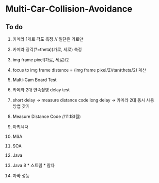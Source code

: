 # Multi-Car-Collision-Avoidance


## To do
1. 카메라 1개로 각도 측정 // 일단은 가로만
  1. 카메라 광각(?=theta)(가로, 세로) 측정
  2. img frame pixel(가로, 세로)/2 
  3. focus to img frame distance = (img frame pixel/2)/tan(theta/2) 계산

2. Multi-Cam Board Test

  1. 카메라 2대 연속촬영 delay test
  2. short delay -> measure distance code
       long delay -> 카메라 2대 동시 사용 방법 찾기
       
3. Measure Distance Code
  //11.18(월) 


     
1. 아키텍쳐
  1. MSA
  2. SOA
2. Java
  1. Java 8
    * 스트림
    * 람다
  2. 자바 성능
